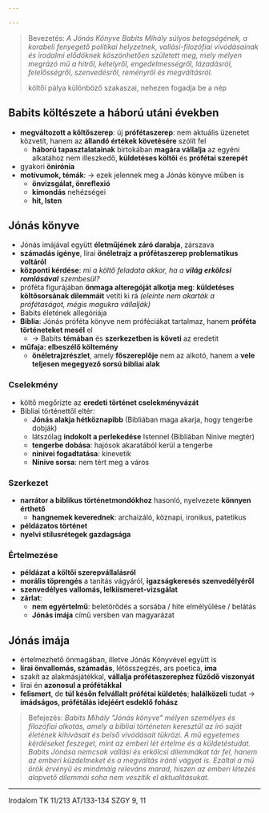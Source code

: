 ```yaml
---

---
```

> Bevezetés:
> *A Jónás Könyve Babits Mihály súlyos betegségének, a korabeli fenyegető politikai helyzetnek, vallási-filozófiai vívódásainak és irodalmi elődöknek köszönhetően született meg, mely mélyen megrázó mű a hitről, kételyről, engedelmességről, lázadásról, felelősségről, szenvedésről, reményről és megváltásról.*
> 
> költői pálya különböző szakaszai, nehezen fogadja be a nép
## Babits költészete a háború utáni években
- **megváltozott a költőszerep**: új **prófétaszerep**: nem aktuális üzenetet közvetít, hanem az **állandó értékek követésére** szólít fel
	- **háború tapasztalatainak** birtokában **magára vállalja** az egyéni alkatához nem illeszkedő, **küldetéses költői** és **prófétai szerepét**
- gyakori **önirónia**
- **motívumok, témák**: -> ezek jelennek meg a Jónás könyve műben is
	- **önvizsgálat, önreflexió**
	- **kimondás** nehézségei
	- **hit, Isten**
## Jónás könyve
- Jónás imájával együtt **életműjének záró darabja**, zárszava
- **számadás igénye**, lírai **önéletrajz a prófétaszerep problematikus voltáról**
- **központi kérdése**: *mi a költő feladata akkor, ha a **világ erkölcsi romlásával** szembesül?*
- próféta figurájában **önmaga alteregóját alkotja meg**: **küldetéses költősorsának dilemmáit** vetíti ki rá *(eleinte nem akarták a prófétaságot, mégis magukra vállalják)*
- Babits életének allegóriája
- **Biblia**: Jónás próféta könyve nem próféciákat tartalmaz, hanem **próféta történeteket mesél** el
	- -> Babits **témában** és **szerkezetben is követi** az eredetit
- **műfaja: elbeszélő költemény**
	- **önéletrajzrészlet**, amely **főszereplője** nem az alkotó, hanem a **vele teljesen megegyező sorsú bibliai alak**
### Cselekmény
- költő megőrizte az **eredeti történet cselekményvázát**
- Bibliai történettől eltér:
	- **Jónás alakja hétköznapibb** (Bibliában maga akarja, hogy tengerbe dobják)
	- látszólag **indokolt a perlekedése** Istennel (Bibliában Ninive megtér)
	- **tengerbe dobása**: hajósok akaratából kerül a tengerbe
	- **ninivei fogadtatása**: kinevetik
	- **Ninive sorsa**: nem tért meg a város
### Szerkezet
- **narrátor a biblikus történetmondókhoz** hasonló, nyelvezete **könnyen érthető**
	- **hangnemek keverednek**: archaizáló, köznapi, ironikus, patetikus
- **példázatos történet**
- **nyelvi stílusrétegek gazdagsága**
### Értelmezése
- **példázat a költői szerepvállalásról**
- **morális töprengés** a tanítás vágyáról, **igazságkeresés szenvedélyéről**
- **szenvedélyes vallomás, lelkiismeret-vizsgálat**
- **zárlat**:
	- **nem egyértelmű**: beletörődés a sorsába / hite elmélyülése / belátás
	- **Jónás imája** című versben van magyarázat
## Jónás imája
- értelmezhető önmagában, illetve Jónás Könyvével együtt is
- **lírai önvallomás, számadás**, létösszegzés, ars poetica, **ima**
- szakít az alakmásjátékkal, **vállalja prófétaszerephez fűződő viszonyát**
- lírai én **azonosul a prófétákkal**
- **felismert**, de **túl későn felvállalt prófétai küldetés**; **halálközeli** tudat -> **imádságos, prófétálás idejéért esdeklő fohász**

> Befejezés:
> *Babits Mihály "Jónás könyve" mélyen személyes és filozófiai alkotás, amely a bibliai történeten keresztül az író saját életének kihívásait és belső vívódásait tükrözi. A mű egyetemes kérdéseket feszeget, mint az emberi lét értelme és a küldetéstudat. Babits Jónása nemcsak vallási és erkölcsi dilemmákat tár fel, hanem az emberi küzdelmeket és a megváltás iránti vágyat is. Ezáltal a mű örök érvényű és mindmáig releváns marad, hiszen az emberi létezés alapvető dilemmái soha nem veszítik el aktualitásukat.*
---
Irodalom TK 11/213
AT/133-134
SZGY 9, 11